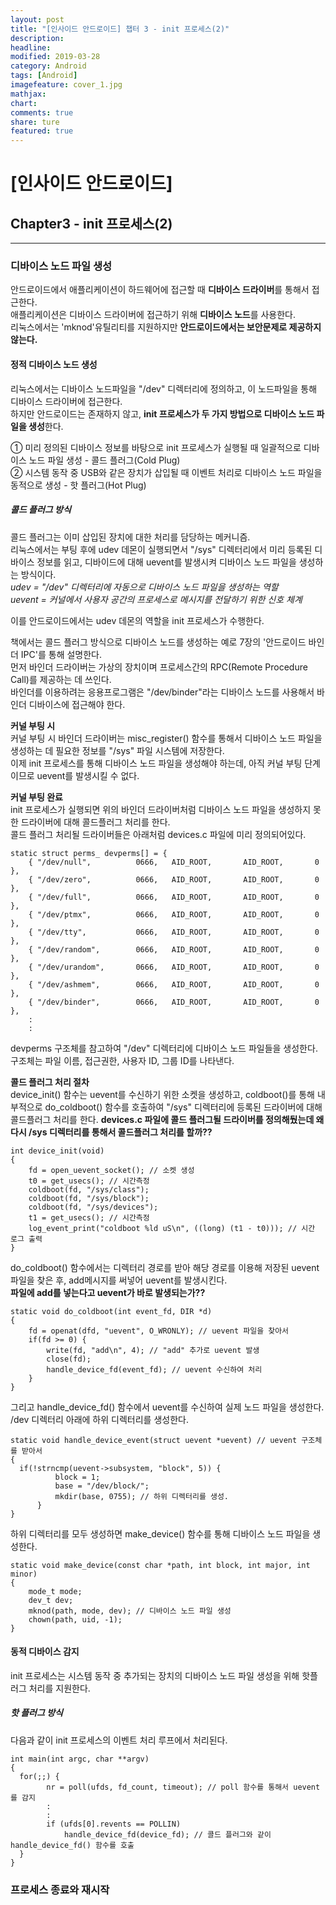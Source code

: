 ```yaml
---
layout: post
title: "[인사이드 안드로이드] 챕터 3 - init 프로세스(2)"
description:
headline:
modified: 2019-03-28
category: Android
tags: [Android]
imagefeature: cover_1.jpg
mathjax:
chart:
comments: true
share: ture
featured: true
---
```


# [인사이드 안드로이드]


## Chapter3 - init 프로세스(2)


---------------------------------------


### 디바이스 노드 파일 생성  

안드로이드에서 애플리케이션이 하드웨어에 접근할 때 **디바이스 드라이버**를 통해서 접근한다.  
애플리케이션은 디바이스 드라이버에 접근하기 위해 **디바이스 노드**를 사용한다.  
리눅스에서는 'mknod'유틸리티를 지원하지만 **안드로이드에서는 보안문제로 제공하지 않는다.**  

#### 정적 디바이스 노드 생성  

리눅스에서는 디바이스 노드파일을 "/dev" 디렉터리에 정의하고, 이 노드파일을 통해 디바이스 드라이버에 접근한다.  
하지만 안드로이드는 존재하지 않고, **init 프로세스가 두 가지 방법으로 디바이스 노드 파일을 생성**한다.

① 미리 정의된 디바이스 정보를 바탕으로 init 프로세스가 실행될 때 일괄적으로 디바이스 노드 파일 생성 - 콜드 플러그(Cold Plug)  
② 시스템 동작 중 USB와 같은 장치가 삽입될 때 이벤트 처리로 디바이스 노드 파일을 동적으로 생성 - 핫 플러그(Hot Plug)  

##### 콜드 플러그 방식  

콜드 플러그는 이미 삽입된 장치에 대한 처리를 담당하는 메커니즘.  
리눅스에서는 부팅 후에 udev 데몬이 실행되면서 "/sys" 디렉터리에서 미리 등록된 디바이스 정보를 읽고, 디바이드에 대해 uevent를 발생시켜 디바이스 노드 파일을 생성하는 방식이다.  
*udev = "/dev" 디렉터리에 자동으로 디바이스 노드 파일을 생성하는 역할*  
*uevent = 커널에서 사용자 공간의 프로세스로 메시지를 전달하기 위한 신호 체계*  

이를 안드로이드에서는 udev 데몬의 역할을 init 프로세스가 수행한다.  

책에서는 콜드 플러그 방식으로 디바이스 노드를 생성하는 예로 7장의 '안드로이드 바인더 IPC'를 통해 설명한다.  
먼저 바인더 드라이버는 가상의 장치이며 프로세스간의 RPC(Remote Procedure Call)를 제공하는 데 쓰인다.  
바인더를 이용하려는 응용프로그램은 "/dev/binder"라는 디바이스 노드를 사용해서 바인더 디바이스에 접근해야 한다.  

**커널 부팅 시**  
커널 부팅 시 바인더 드라이버는 misc_register() 함수를 통해서 디바이스 노드 파일을 생성하는 데 필요한 정보를 "/sys" 파일 시스템에 저장한다.  
이제 init 프로세스를 통해 디바이스 노드 파일을 생성해야 하는데, 아직 커널 부팅 단계이므로 uevent를 발생시킬 수 없다.  

**커널 부팅 완료**  
init 프로세스가 실행되면 위의 바인더 드라이버처럼 디바이스 노드 파일을 생성하지 못한 드라이버에 대해 콜드플러그 처리를 한다.  
콜드 플러그 처리될 드라이버들은 아래처럼 devices.c 파일에 미리 정의되어있다.  

```
static struct perms_ devperms[] = {  
    { "/dev/null",          0666,   AID_ROOT,       AID_ROOT,       0 },  
    { "/dev/zero",          0666,   AID_ROOT,       AID_ROOT,       0 },  
    { "/dev/full",          0666,   AID_ROOT,       AID_ROOT,       0 },  
    { "/dev/ptmx",          0666,   AID_ROOT,       AID_ROOT,       0 },  
    { "/dev/tty",           0666,   AID_ROOT,       AID_ROOT,       0 },  
    { "/dev/random",        0666,   AID_ROOT,       AID_ROOT,       0 },  
    { "/dev/urandom",       0666,   AID_ROOT,       AID_ROOT,       0 },  
    { "/dev/ashmem",        0666,   AID_ROOT,       AID_ROOT,       0 },  
    { "/dev/binder",        0666,   AID_ROOT,       AID_ROOT,       0 },  
    :  
    :  
```

devperms 구조체를 참고하여 "/dev" 디렉터리에 디바이스 노드 파일들을 생성한다.  
구조체는 파일 이름, 접근권한, 사용자 ID, 그룹 ID를 나타낸다.  

**콜드 플러그 처리 절차**  
device_init() 함수는 uevent를 수신하기 위한 소켓을 생성하고, coldboot()를 통해 내부적으로 do_coldboot() 함수를 호출하여 "/sys" 디렉터리에 등록된 드라이버에 대해 콜드플러그 처리를 한다.
**devices.c 파일에 콜드 플러그될 드라이버를 정의해뒀는데 왜 다시 /sys 디렉터리를 통해서 콜드플러그 처리를 할까??**

```
int device_init(void)  
{  
    fd = open_uevent_socket(); // 소켓 생성  
    t0 = get_usecs(); // 시간측정  
    coldboot(fd, "/sys/class");  
    coldboot(fd, "/sys/block");  
    coldboot(fd, "/sys/devices");  
    t1 = get_usecs(); // 시간측정  
    log_event_print("coldboot %ld uS\n", ((long) (t1 - t0))); // 시간 로그 출력  
}  
```

do_coldboot() 함수에서는 디렉터리 경로를 받아 해당 경로를 이용해 저장된 uevent 파일을 찾은 후, add메시지를 써넣어 uevent를 발생시킨다.  
**파일에 add를 넣는다고 uevent가 바로 발생되는가??**  

```
static void do_coldboot(int event_fd, DIR *d)  
{  
    fd = openat(dfd, "uevent", O_WRONLY); // uevent 파일을 찾아서  
    if(fd >= 0) {  
        write(fd, "add\n", 4); // "add" 추가로 uevent 발생  
        close(fd);  
        handle_device_fd(event_fd); // uevent 수신하여 처리  
    }  
}  
```

그리고 handle_device_fd() 함수에서 uevent를 수신하여 실제 노드 파일을 생성한다.  
/dev 디렉터리 아래에 하위 디렉터리를 생성한다.  

```
static void handle_device_event(struct uevent *uevent) // uevent 구조체를 받아서  
{  
  if(!strncmp(uevent->subsystem, "block", 5)) {  
          block = 1;  
          base = "/dev/block/";  
          mkdir(base, 0755); // 하위 디렉터리를 생성.  
      }  
}  
```

하위 디렉터리를 모두 생성하면 make_device() 함수를 통해 디바이스 노드 파일을 생성한다.  

```
static void make_device(const char *path, int block, int major, int minor)  
{  
    mode_t mode;  
    dev_t dev;  
    mknod(path, mode, dev); // 디바이스 노드 파일 생성  
    chown(path, uid, -1);  
}  
```

#### 동적 디바이스 감지

init 프로세스는 시스템 동작 중 추가되는 장치의 디바이스 노드 파일 생성을 위해 핫플러그 처리를 지원한다.  

##### 핫 플러그 방식  

다음과 같이 init 프로세스의 이벤트 처리 루프에서 처리된다.  

```
int main(int argc, char **argv)
{  
  for(;;) {  
        nr = poll(ufds, fd_count, timeout); // poll 함수를 통해서 uevent를 감지  
        :  
        :  
        if (ufds[0].revents == POLLIN)  
            handle_device_fd(device_fd); // 콜드 플러그와 같이 handle_device_fd() 함수를 호출  
  }  
}  
```


### 프로세스 종료와 재시작  
